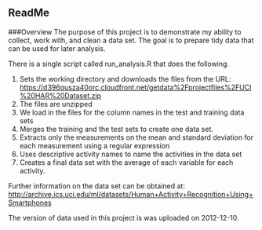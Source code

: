 ## ReadMe

###Overview
The purpose of this project is to demonstrate my ability to collect, work with, and clean a data set. The goal is to prepare tidy data that can be used for later analysis. 

There is a single script called run_analysis.R that does the following. 
1.  Sets the working directory and downloads the files from the URL: https://d396qusza40orc.cloudfront.net/getdata%2Fprojectfiles%2FUCI%20HAR%20Dataset.zip 
2.  The files are unzipped 
3.  We load in the files for the column names in the test and training data sets 
4.  Merges the training and the test sets to create one data set.
5.  Extracts only the measurements on the mean and standard deviation for each measurement using a regular expression
6.  Uses descriptive activity names to name the activities in the data set
7.  Creates a final data set with the average of each variable for each activity.


Further information on the data set can be obtained at:  http://archive.ics.uci.edu/ml/datasets/Human+Activity+Recognition+Using+Smartphones 

The version of data used in this project is was uploaded on 2012-12-10.
